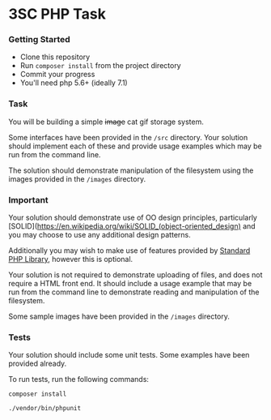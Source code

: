 # 3SC PHP Task

### Getting Started

* Clone this repository
* Run `composer install` from the project directory
* Commit your progress
* You'll need php 5.6+ (ideally 7.1)

### Task
You will be building a simple ~~image~~ cat gif storage system.

Some interfaces have been provided in the `/src` directory. Your solution
should implement each of these and provide usage examples which may be run
from the command line.

The solution should demonstrate manipulation of the filesystem using the 
images provided in the `/images` directory.

### Important

Your solution should demonstrate use of OO design principles, particularly
[SOLID](https://en.wikipedia.org/wiki/SOLID_(object-oriented_design) and you
may choose to use any additional design patterns.

Additionally you may wish to make use of features provided by
[Standard PHP Library](http://php.net/manual/en/book.spl.php), however this is
optional.

Your solution is not required to demonstrate uploading of files, and does
not require a HTML front end. It should include a usage example that may be run from
the command line to demonstrate reading and manipulation of the filesystem.

Some sample images have been provided in the `/images` directory.

### Tests
Your solution should include some unit tests. Some examples have been provided already.

To run tests, run the following commands:

```
composer install

./vendor/bin/phpunit
```
